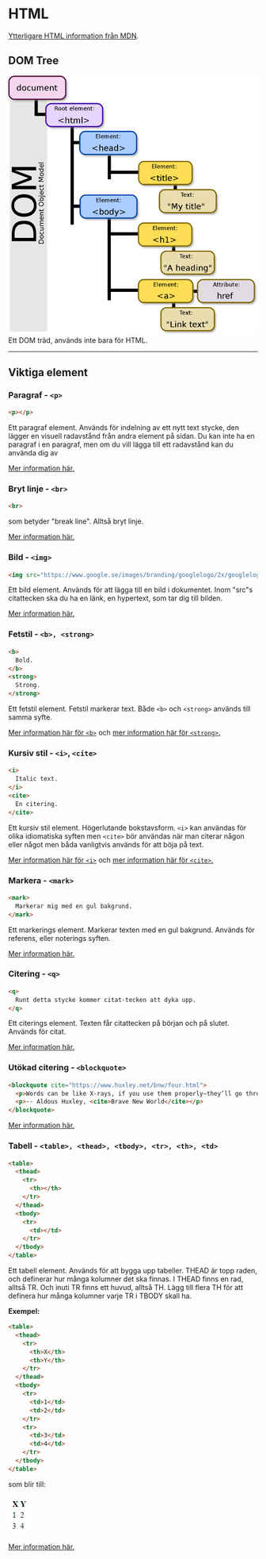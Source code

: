 # HTML

[Ytterligare HTML information från MDN](https://developer.mozilla.org/en-US/docs/Web/HTML).

## DOM Tree
<img src="src/public/DOM_Model.png">
Ett DOM träd, används inte bara för HTML.

<hr>

## Viktiga element

### Paragraf - `<p>`

```html
<p></p>
```

Ett paragraf element. Används för indelning av ett nytt text stycke, den lägger en visuell radavstånd från andra element på sidan. Du kan inte ha en paragraf i en paragraf, men om du vill lägga till ett radavstånd kan du använda dig av

[Mer information här.](https://developer.mozilla.org/en-US/docs/Web/HTML/Element/p)

### Bryt linje - `<br>`

```html
<br>
```

som betyder "break line". Alltså bryt linje.

[Mer information här.](https://developer.mozilla.org/en-US/docs/Web/HTML/Element/br)

### Bild - `<img>`

```html
<img src="https://www.google.se/images/branding/googlelogo/2x/googlelogo_color_272x92dp.png">
```

Ett bild element. Används för att lägga till en bild i dokumentet. Inom "src"s citattecken ska du ha en länk, en hypertext, som tar dig till bilden.

[Mer information här.](https://developer.mozilla.org/en-US/docs/Web/HTML/Element/img)

### Fetstil - `<b>, <strong>`

```html
<b>
  Bold.
</b>
<strong>
  Strong.
</strong>
```

Ett fetstil element. Fetstil markerar text. Både `<b>` och `<strong>` används till samma syfte.

[Mer information här för `<b>`](https://developer.mozilla.org/en-US/docs/Web/HTML/Element/b) och [mer information här för `<strong>`.](https://developer.mozilla.org/en-US/docs/Web/HTML/Element/strong)

### Kursiv stil - `<i>`, `<cite>`

```html
<i>
  Italic text.
</i>
<cite>
  En citering.
</cite>
```

Ett kursiv stil element. Högerlutande bokstavsform. `<i>` kan användas för olika idiomatiska syften men `<cite>` bör användas när man citerar någon eller något men båda vanligtvis används för att böja på text.

[Mer information här för `<i>`](https://developer.mozilla.org/en-US/docs/Web/HTML/Element/i) och [mer information här för `<cite>`.](https://developer.mozilla.org/en-US/docs/Web/HTML/Element/cite)

### Markera - `<mark>`

```html
<mark>
  Markerar mig med en gul bakgrund.
</mark>
```

Ett markerings element. Markerar texten med en gul bakgrund. Används för referens, eller noterings syften.

[Mer information här.](https://developer.mozilla.org/en-US/docs/Web/HTML/Element/mark)

### Citering - `<q>`

```html
<q>
  Runt detta stycke kommer citat-tecken att dyka upp.
</q>
```

Ett citerings element. Texten får citattecken på början och på slutet. Används för citat.

[Mer information här.](https://developer.mozilla.org/en-US/docs/Web/HTML/Element/q)

### Utökad citering - `<blockquote>`

```html
<blockquote cite="https://www.huxley.net/bnw/four.html">
  <p>Words can be like X-rays, if you use them properly—they’ll go through anything. You read and you’re pierced.</p>
  <p>-- Aldous Huxley, <cite>Brave New World</cite></p>
</blockquote>
```

[Mer information här.](https://developer.mozilla.org/en-US/docs/Web/HTML/Element/blockquote)

### Tabell - `<table>, <thead>, <tbody>, <tr>, <th>, <td>`

```html
<table>
  <thead>
    <tr>
      <th></th>
    </tr>
  </thead>
  <tbody>
    <tr>
      <td></td>
    </tr>
  </tbody>
</table>
```

Ett tabell element. Används för att bygga upp tabeller. THEAD är topp raden, och definerar hur många kolumner det ska finnas.
I THEAD finns en rad, alltså TR. Och inuti TR finns ett huvud, alltså TH. Lägg till flera TH för att definera hur många kolumner varje TR i TBODY skall ha.

**Exempel:**

```html
<table>
  <thead>
    <tr>
      <th>X</th>
      <th>Y</th>
    </tr>
  </thead>
  <tbody>
    <tr>
      <td>1</td>
      <td>2</td>
    </tr>
    <tr>
      <td>3</td>
      <td>4</td>
    </tr>
  </tbody>
</table>
```

som blir till:

<img src="src/public/tabell.png">

[Mer information här.](https://developer.mozilla.org/en-US/docs/Web/HTML/Element/table)
